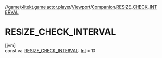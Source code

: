 //[game](../../../../index.md)/[xlitekt.game.actor.player](../../index.md)/[Viewport](../index.md)/[Companion](index.md)/[RESIZE_CHECK_INTERVAL](-r-e-s-i-z-e_-c-h-e-c-k_-i-n-t-e-r-v-a-l.md)

# RESIZE_CHECK_INTERVAL

[jvm]\
const val [RESIZE_CHECK_INTERVAL](-r-e-s-i-z-e_-c-h-e-c-k_-i-n-t-e-r-v-a-l.md): [Int](https://kotlinlang.org/api/latest/jvm/stdlib/kotlin/-int/index.html) = 10
